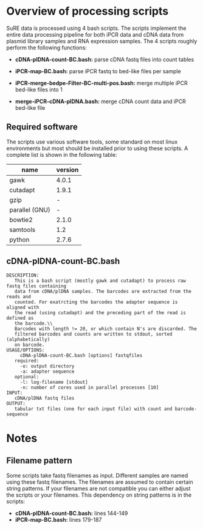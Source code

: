 <!--pandoc
t: html
toc:
s:
self-contained:
highlight-style:tango
-->



# Overview of processing scripts

SuRE data is processed using 4 bash scripts. The scripts implement the entire data processing pipeline for both iPCR data and cDNA data from plasmid library samples and RNA expression samples. The 4 scripts roughly perform the following functions:

- **cDNA-plDNA-count-BC.bash:** parse cDNA fastq files into count tables

- **iPCR-map-BC.bash:** parse iPCR fastq to bed-like files per sample

- **iPCR-merge-bedpe-Filter-BC-multi-pos.bash:** merge multiple iPCR bed-like files into 1

- **merge-iPCR-cDNA-plDNA.bash:** merge cDNA count data and iPCR bed-like file

## Required software
The scripts use various software tools, some standard on most linux
environments but most should be installed prior to using these scripts. A
complete list is shown in the following table:

| name          | version                |
|---------------|------------------------|
| gawk          | 4.0.1                  |
| cutadapt      | 1.9.1                  |
| gzip          | -                      |
| parallel (GNU)| -                      |
| bowtie2       | 2.1.0                  |
| samtools      | 1.2                    |
| python        | 2.7.6                  |


## cDNA-plDNA-count-BC.bash

```
DESCRIPTION:
   This is a bash script (mostly gawk and cutadapt) to process raw fastq files containing
   data from cDNA/plDNA samples. The barcodes are extracted from the reads and
   counted. For exatrcting the barcodes the adapter sequence is aligned with
   the read (using cutadapt) and the preceding part of the read is defined as
   the barcode.\\
   Barcodes with length != 20, or which contain N's are discarded. The
   filtered barcodes and counts are written to stdout, sorted (alphabetically)
   on barcode.
USAGE/OPTIONS:
     cDNA-plDNA-count-BC.bash [options] fastqfiles
   required:
     -o: output directory
     -a: adapter sequence
   optional:
     -l: log-filename [stdout]
     -n: number of cores used in parallel processes [10]
INPUT:
   cDNA/plDNA fastq files
OUTPUT:
   tabular txt files (one for each input file) with count and barcode-sequence
```





# Notes

## Filename pattern

Some scripts take fastq filenames as input. Different samples are named using
these fastq filenames. The filenames are assumed to contain certain string
patterns. If your filenames are not compatible you can either adjust the
scripts or your filenames. This dependency on string patterns is in the
scripts:

- **cDNA-plDNA-count-BC.bash:** lines 144-149
-  **iPCR-map-BC.bash:** lines 179-187


